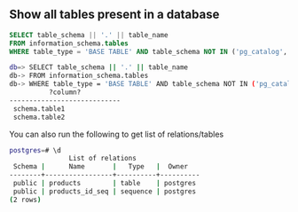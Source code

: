 ## Show all tables present in a database

```sql
SELECT table_schema || '.' || table_name 
FROM information_schema.tables 
WHERE table_type = 'BASE TABLE' AND table_schema NOT IN ('pg_catalog', 'information_schema');
```

```bash
db=> SELECT table_schema || '.' || table_name 
db-> FROM information_schema.tables 
db-> WHERE table_type = 'BASE TABLE' AND table_schema NOT IN ('pg_catalog', 'information_schema');
          ?column?          
----------------------------
 schema.table1
 schema.table2
```


You can also run the following to get list of relations/tables

```bash
postgres=# \d 
               List of relations
 Schema |      Name       |   Type   |  Owner   
--------+-----------------+----------+----------
 public | products        | table    | postgres
 public | products_id_seq | sequence | postgres
(2 rows)
```
